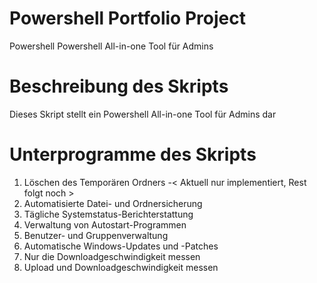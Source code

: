 # Powershell Portfolio Project
Powershell Powershell All-in-one Tool für Admins 
 
# Beschreibung des Skripts
Dieses Skript stellt ein Powershell All-in-one Tool für Admins dar

# Unterprogramme des Skripts
1. Löschen des Temporären Ordners -< Aktuell nur implementiert, Rest folgt noch >
2. Automatisierte Datei- und Ordnersicherung
3. Tägliche Systemstatus-Berichterstattung
4. Verwaltung von Autostart-Programmen
5.  Benutzer- und Gruppenverwaltung
6.  Automatische Windows-Updates und -Patches
7. Nur die Downloadgeschwindigkeit messen
8. Upload und Downloadgeschwindigkeit messen
